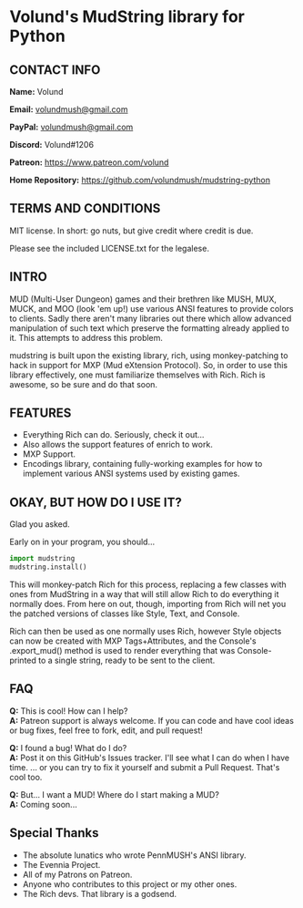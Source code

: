 # Volund's MudString library for Python

## CONTACT INFO
**Name:** Volund

**Email:** volundmush@gmail.com

**PayPal:** volundmush@gmail.com

**Discord:** Volund#1206

**Patreon:** https://www.patreon.com/volund

**Home Repository:** https://github.com/volundmush/mudstring-python

## TERMS AND CONDITIONS

MIT license. In short: go nuts, but give credit where credit is due.

Please see the included LICENSE.txt for the legalese.

## INTRO
MUD (Multi-User Dungeon) games and their brethren like MUSH, MUX, MUCK, and MOO (look 'em up!) use various ANSI features to provide colors to clients. Sadly there aren't many libraries out there which allow advanced manipulation of such text which preserve the formatting already applied to it. This attempts to address this problem.

mudstring is built upon the existing library, rich, using monkey-patching to hack in support for MXP (Mud eXtension Protocol). So, in order to use this library effectively, one must familiarize themselves with Rich. Rich is awesome, so be sure and do that soon.

## FEATURES
  * Everything Rich can do. Seriously, check it out...
  * Also allows the support features of enrich to work.
  * MXP Support.
  * Encodings library, containing fully-working examples for how to implement various ANSI systems used by existing games.
  

## OKAY, BUT HOW DO I USE IT?
Glad you asked.

Early on in your program, you should...
```python
import mudstring
mudstring.install()
```
This will monkey-patch Rich for this process, replacing a few classes with ones from MudString in a way that will still allow Rich to do everything it normally does. From here on out, though, importing from Rich will net you the patched versions of classes like Style, Text, and Console.

Rich can then be used as one normally uses Rich, however Style objects can now be created with MXP Tags+Attributes, and the Console's .export_mud() method is used to render everything that was Console-printed to a single string, ready to be sent to the client.

## FAQ 
  __Q:__ This is cool! How can I help?  
  __A:__ Patreon support is always welcome. If you can code and have cool ideas or bug fixes, feel free to fork, edit, and pull request!

  __Q:__ I found a bug! What do I do?  
  __A:__ Post it on this GitHub's Issues tracker. I'll see what I can do when I have time. ... or you can try to fix it yourself and submit a Pull Request. That's cool too.

  __Q:__ But... I want a MUD! Where do I start making a MUD?  
  __A:__ Coming soon...

## Special Thanks
  * The absolute lunatics who wrote PennMUSH's ANSI library.
  * The Evennia Project.
  * All of my Patrons on Patreon.
  * Anyone who contributes to this project or my other ones.
  * The Rich devs. That library is a godsend.